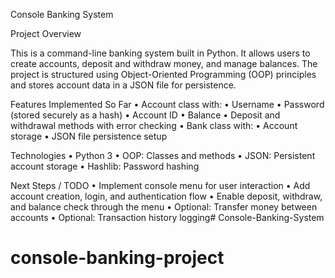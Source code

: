 Console Banking System

Project Overview

This is a command-line banking system built in Python.
It allows users to create accounts, deposit and withdraw money, and manage balances.
The project is structured using Object-Oriented Programming (OOP) principles and stores account data in a JSON file for persistence.



Features Implemented So Far
	•	Account class with:
	•	Username
	•	Password (stored securely as a hash)
	•	Account ID
	•	Balance
	•	Deposit and withdrawal methods with error checking
	•	Bank class with:
	•	Account storage
	•	JSON file persistence setup



Technologies
	•	Python 3
	•	OOP: Classes and methods
	•	JSON: Persistent account storage
	•	Hashlib: Password hashing



Next Steps / TODO
	•	Implement console menu for user interaction
	•	Add account creation, login, and authentication flow
	•	Enable deposit, withdraw, and balance check through the menu
	•	Optional: Transfer money between accounts
	•	Optional: Transaction history logging# Console-Banking-System
# console-banking-project
